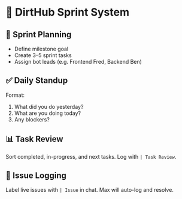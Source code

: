 # 🚦 DirtHub Sprint System

## 🧭 Sprint Planning
- Define milestone goal
- Create 3–5 sprint tasks
- Assign bot leads (e.g. Frontend Fred, Backend Ben)

## ✅ Daily Standup
Format:
1. What did you do yesterday?
2. What are you doing today?
3. Any blockers?

## 📊 Task Review
Sort completed, in-progress, and next tasks. Log with `| Task Review`.

## 🚨 Issue Logging
Label live issues with `| Issue` in chat. Max will auto-log and resolve.